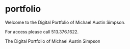 # portfolio

Welcome to the Digital Portfolio of Michael Austin Simpson.

For access please call 513.376.1622.

The Digital Portfolio of Michael Austin Simpson
